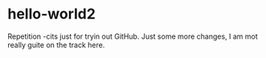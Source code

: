 # hello-world2
Repetition -cits just for tryin out GitHub. 
Just some more changes, I am mot really guite on the track here. 

